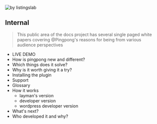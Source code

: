 ![by listingslab](https://listingslab.com/public/png/byListingslab.png)

## Internal

> This public area of the docs project has several single paged white papers covering @Pingpong's reasons for being from various audience perspectives

- LIVE DEMO
- How is pingpong new and different?
- Which things does it solve?
- Why is it worth giving it a try?
- Installing the plugin
- Support
- Glossary
- How it works
  - layman's version
  - developer version
  - wordpress developer version
- What's next?
- Who developed it and why?